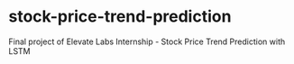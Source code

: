 # stock-price-trend-prediction
Final project of Elevate Labs Internship - Stock Price Trend Prediction with LSTM
